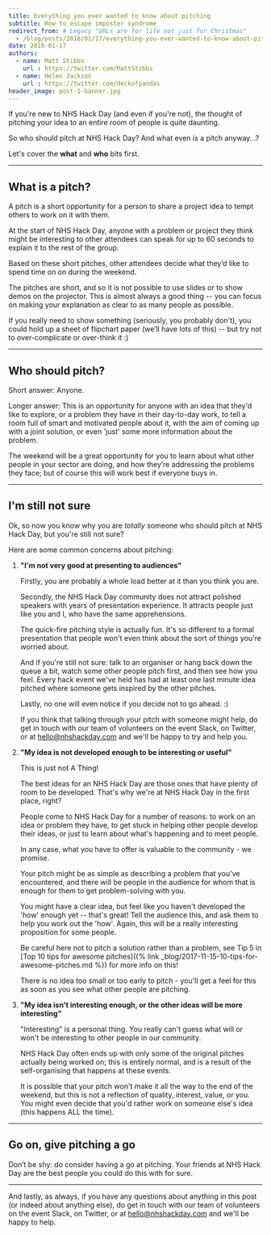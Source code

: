 ```yaml
---
title: Everything you ever wanted to know about pitching
subtitle: How to escape imposter syndrome
redirect_from: # Legacy "URLs are for life not just for Christmas"
  - /blog/posts/2018/01/17/everything-you-ever-wanted-to-know-about-pitching
date: 2018-01-17
authors:
  - name: Matt Stibbs
    url : https://twitter.com/MattStibbs
  - name: Helen Jackson
    url : https://twitter.com/deckofpandas
header_image: post-1-banner.jpg
---
```


If you're new to NHS Hack Day (and even if you're not), the thought of pitching your idea to an entire room of people is quite daunting.

So who should pitch at NHS Hack Day? And what even *is* a pitch anyway...?

Let's cover the **what** and **who** bits first.

------

## What is a pitch?

A pitch is a short opportunity for a person to share a project idea to tempt others to work on it with them.

At the start of NHS Hack Day, anyone with a problem or project they think might be interesting to other attendees can speak for up to 60 seconds to explain it to the rest of the group.

Based on these short pitches, other attendees decide what they’d like to spend time on on during the weekend.

The pitches are short, and so it is not possible to use slides or to show demos on the projector. This is almost always a good thing -- you can focus on making your explanation as clear to as many people as possible.

If you really need to show something (seriously, you probably don't), you could hold up a sheet of flipchart paper (we’ll have lots of this) -- but try not to over-complicate or over-think it :)

------

## Who should pitch?

Short answer: Anyone.

Longer answer: This is an opportunity for anyone with an idea that they'd like to explore, or a problem they have in their day-to-day work, to tell a room full of smart and motivated people about it, with the aim of coming up with a joint solution, or even 'just' some more information about the problem.

The weekend will be a great opportunity for you to learn about what other people in your sector are doing, and how they’re addressing the problems they face; but of course this will work best if everyone buys in.<br>

------

## I'm still not sure

Ok, so now you know why you are *totally* someone who should pitch at NHS Hack Day, but you're still not sure?

Here are some common concerns about pitching:

1. **"I'm not very good at presenting to audiences"**

   Firstly, you are probably a whole load better at it than you think you are.

   Secondly, the NHS Hack Day community does not attract polished speakers with years of presentation experience. It attracts people just like you and I, who have the same apprehensions.

   The quick-fire pitching style is actually fun. It's so different to a formal presentation that people won't even think about the sort of things you're worried about.

   And if you're still not sure: talk to an organiser or hang back down the queue a bit, watch some other people pitch first, and then see how you feel. Every hack event we've held has had at least one last minute idea pitched where someone gets inspired by the other pitches. 

   Lastly, no one will even notice if you decide not to go ahead. :)

   If you think that talking through your pitch with someone might help, do get in touch with our team of volunteers on the event Slack, on Twitter, or at <hello@nhshackday.com> and we'll be happy to try and help you.

2. **"My idea is not developed enough to be interesting or useful"**

   This is just not A Thing! 

   The best ideas for an NHS Hack Day are those ones that have plenty of room to be developed. That's why we're at NHS Hack Day in the first place, right?

   People come to NHS Hack Day for a number of reasons: to work on an idea or problem they have, to get stuck in helping other people develop their ideas, or just to learn about what's happening and to meet people. 

   In any case, what you have to offer is valuable to the community - we promise.

   Your pitch might be as simple as describing a problem that you've encountered, and there will be people in the audience for whom that is enough for them to get problem-solving with you.

   You might have a clear idea, but feel like you haven't developed the 'how' enough yet -- that's great! Tell the audience this, and ask them to help you work out the 'how'. Again, this will be a really interesting proposition for some people.

   Be careful here not to pitch a solution rather than a problem, see Tip 5 in [Top 10 tips for awesome pitches]({% link _blog/2017-11-15-10-tips-for-awesome-pitches.md %}) for more info on this!

   There is no idea too small or too early to pitch - you'll get a feel for this as soon as you see what other people are pitching.

3. **"My idea isn't interesting enough, or the other ideas will be more interesting"**

   "Interesting" is a personal thing. You really can't guess what will or won't be interesting to other people in our community.

   NHS Hack Day often ends up with only some of the original pitches actually being worked on; this is entirely normal, and is a result of the self-organising that happens at these events. 

   It is possible that your pitch won't make it all the way to the end of the weekend, but this is not a reflection of quality, interest, value, or you. You might even decide that you'd rather work on someone else's idea (this happens ALL the time).

------

## Go on, give pitching a go

Don’t be shy: do consider having a go at pitching. Your friends at NHS Hack Day are the best people you could do this with for sure.

------

And lastly, as always, if you have any questions about anything in this post (or indeed about anything else), do get in touch with our team of volunteers on the event Slack, on Twitter, or at <hello@nhshackday.com> and we'll be happy to help.

